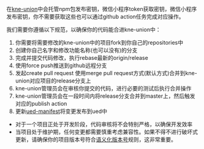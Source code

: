 在[kne-union](https://github.com/kne-union)中会托管npm包发布密钥，微信小程序token获取密钥，微信小程序发布密钥，你不需要获取这些也可以通过github
action任务完成对应操作。

我们需要你遵循以下规范，以确保你的代码能合进kne-union中：

1. 你需要将需要修改的kne-union中的项目fork到你自己的repositories中
2. 创建你自己名字和修改功能名称(也可以没有)的分支
3. 完成并提交代码修改，执行rebase最新的origin/release
4. 使用force push推送到github远程分支
5. 发起create pull request 使用merge pull request方式(默认方式)合并到kne-union对应项目的release分支上
6. kne-union管理员会在审核你提交的代码，进行必要的测试后执行合并操作
7. kne-union管理员会在一段时间内将release分支合并到master上，然后触发对应的publish action
8. 更新[ued-manifest](https://github.com/kne-union/ued-manifest)将变更发布到ued中

* 对于一个项目正处于开发阶段，代码审核将不会特别严格，以确保开发效率
* 当项目处于维护期，任何变更都需要慎重考虑兼容性。如果不得不进行破坏式更新，请确保你的项目版本号符合[语义化版本号](https://semver.org/lang/zh-CN/)规则，这非常重要。
